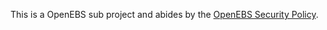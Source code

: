 This is a OpenEBS sub project and abides by the [OpenEBS Security Policy](https://github.com/openebs/openebs/blob/master/SECURITY.md).

